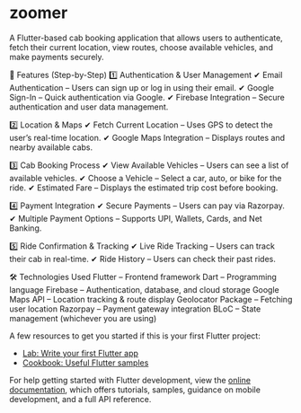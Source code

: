 # zoomer
A Flutter-based cab booking application that allows users to authenticate, fetch their current location, view routes, choose available vehicles, and make payments securely.

📌 Features (Step-by-Step)
1️⃣ Authentication & User Management
✔ Email Authentication – Users can sign up or log in using their email.
✔ Google Sign-In – Quick authentication via Google.
✔ Firebase Integration – Secure authentication and user data management.

2️⃣ Location & Maps
✔ Fetch Current Location – Uses GPS to detect the user’s real-time location.
✔ Google Maps Integration – Displays routes and nearby available cabs.

3️⃣ Cab Booking Process
✔ View Available Vehicles – Users can see a list of available vehicles.
✔ Choose a Vehicle – Select a car, auto, or bike for the ride.
✔ Estimated Fare – Displays the estimated trip cost before booking.

4️⃣ Payment Integration
✔ Secure Payments – Users can pay via Razorpay.
✔ Multiple Payment Options – Supports UPI, Wallets, Cards, and Net Banking.

5️⃣ Ride Confirmation & Tracking
✔ Live Ride Tracking – Users can track their cab in real-time.
✔ Ride History – Users can check their past rides.

🛠 Technologies Used
Flutter – Frontend framework
Dart – Programming language
Firebase – Authentication, database, and cloud storage
Google Maps API – Location tracking & route display
Geolocator Package – Fetching user location
Razorpay – Payment gateway integration
BLoC – State management (whichever you are using)

A few resources to get you started if this is your first Flutter project:

- [Lab: Write your first Flutter app](https://docs.flutter.dev/get-started/codelab)
- [Cookbook: Useful Flutter samples](https://docs.flutter.dev/cookbook)

For help getting started with Flutter development, view the
[online documentation](https://docs.flutter.dev/), which offers tutorials,
samples, guidance on mobile development, and a full API reference.
